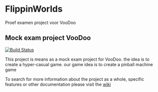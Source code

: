 # FlippinWorlds
Proef examen project voor VooDoo 

## Mock exam project VooDoo

[![Build Status](https://github.com/DanielNijkamp/FlippinWorlds/actions/workflows/build.yml/badge.svg?branch=master)](https://github.com/DanielNijkamp/FlippinWorlds/actions) 

This project is means as a mock exam project for VooDoo. the idea is to create a hyper-casual game. our game idea is to create a pinball machine game

To search for more information about the project as a whole, specific features or other documentation please visit the [wiki](https://github.com/erwinhenraat/VoorbeeldExamenRepo/wiki)




